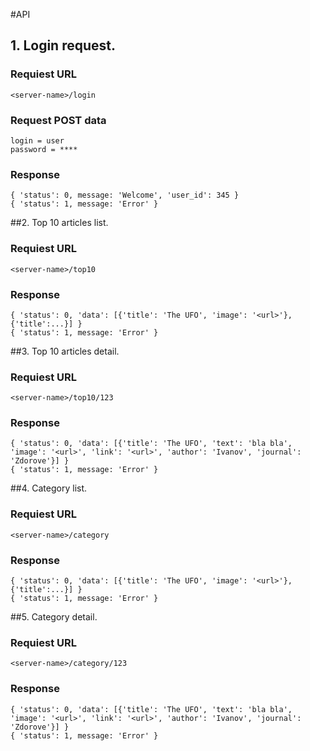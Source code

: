 #API

## 1. Login request.

### Requiest URL

    <server-name>/login

### Request POST data

    login = user
    password = ****

### Response

    { 'status': 0, message: 'Welcome', 'user_id': 345 }
    { 'status': 1, message: 'Error' }


##2. Top 10 articles list.

### Requiest URL

    <server-name>/top10

### Response

    { 'status': 0, 'data': [{'title': 'The UFO', 'image': '<url>'}, {'title':...}] }
    { 'status': 1, message: 'Error' }


##3. Top 10 articles detail.

### Requiest URL

    <server-name>/top10/123

### Response

    { 'status': 0, 'data': [{'title': 'The UFO', 'text': 'bla bla', 'image': '<url>', 'link': '<url>', 'author': 'Ivanov', 'journal': 'Zdorove'}] }
    { 'status': 1, message: 'Error' }


##4. Category list.

### Requiest URL

    <server-name>/category

### Response

    { 'status': 0, 'data': [{'title': 'The UFO', 'image': '<url>'}, {'title':...}] }
    { 'status': 1, message: 'Error' }


##5. Category detail.

### Requiest URL

    <server-name>/category/123

### Response

    { 'status': 0, 'data': [{'title': 'The UFO', 'text': 'bla bla', 'image': '<url>', 'link': '<url>', 'author': 'Ivanov', 'journal': 'Zdorove'}] }
    { 'status': 1, message: 'Error' }






